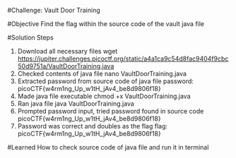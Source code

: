 #Challenge: Vault Door Training

#Objective
Find the flag within the source code of the vault java file

#Solution Steps
1. Download all necessary files
    wget https://jupiter.challenges.picoctf.org/static/a4a1ca9c54d8fac9404f9cbc50d9751a/VaultDoorTraining.java
2. Checked contents of java file
    nano VaultDoorTraining.java
3. Extracted password from source code of java file
    password: picoCTF{w4rm1ng_Up_w1tH_jAv4_be8d9806f18}
4. Made java file executable
    chmod +x VaultDoorTraining.java
5. Ran java file
    java VaultDoorTraining.java
6. Prompted password input, tried password found in source code
    picoCTF{w4rm1ng_Up_w1tH_jAv4_be8d9806f18}
7. Password was correct and doubles as the flag 
    flag: picoCTF{w4rm1ng_Up_w1tH_jAv4_be8d9806f18}

#Learned
How to check source code of java file and run it in terminal
